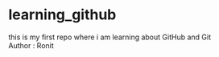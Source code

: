 # learning_github
this is my first repo where i am learning about GitHub and Git
<br>
Author : Ronit
